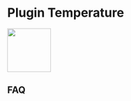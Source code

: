 # Plugin Temperature

<img src="{{site.baseurl}}/plugin-temperature/{{site.img}}/temperature_icon.png" class="pluginLogo" width="100" />

## FAQ